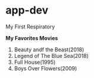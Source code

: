 # app-dev
My First Respiratory

**My Favorites Movies**

1. Beauty andf the Beast(2018)
2. Legend of The Blue Sea(2018)
3. Full House(1995)
4. Boys Over Flowers(2009)
